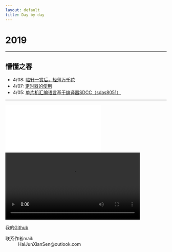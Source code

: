 ```yaml
---
layout: default
title: Day by day
---
```


# 2019


* * *

## 懵懂之春

* 4/08: [临轩一赏后，轻薄万千花](./page/essay_4-8.html)
* 4/07: [定时器的使用](./page/Timer_04-07.html)
* 4/05: [单片机汇编语言基于编译器SDCC（sdas8051）](./page/SddcForWindows_04-05.html)

* * *
<iframe src="//player.bilibili.com/player.html?aid=3973196&cid=6402414&page=1" scrolling="no" border="0" frameborder="no" framespacing="0" allowfullscreen="true"> </iframe>
<video id="video1" width="420">
    <source src="ScentOfAWoman.mp4" type="video/mp4">
    <source src="ScentOfAWoman.ogg" type="video/ogg">
    Your browser does not support HTML5 video.
  </video>

我的[Github](https://github.com/Keryle/)

<dl>
<dt>联系作者mail:</dt>
<dd>HaiJunXianSen@outlook.com</dd>

